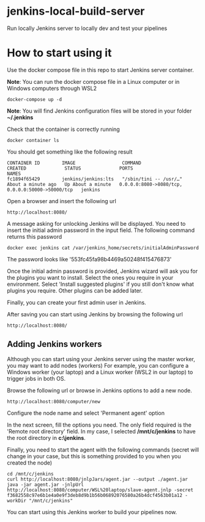 # jenkins-local-build-server
Run locally Jenkins server to locally dev and test your pipelines

# How to start using it

Use the docker compose file in this repo to start Jenkins server container.

**Note**: You can run the docker compose file in a Linux computer or in Windows computers through WSL2

```
docker-compose up -d
```

**Note**: You will find Jenkins configuration files will be stored in your folder __~/.jenkins__

Check that the container is correctly running

```
docker container ls
```

You should get something like the following result

```
CONTAINER ID        IMAGE                 COMMAND                  CREATED              STATUS              PORTS                                              NAMES
fc1894f65429        jenkins/jenkins:lts   "/sbin/tini -- /usr/…"   About a minute ago   Up About a minute   0.0.0.0:8080->8080/tcp, 0.0.0.0:50000->50000/tcp   jenkins
```

Open a browser and insert the following url

```
http://localhost:8080/
```

A message asking for unlocking Jenkins will be displayed. You need to insert the initial admin password in the input field.
The following command returns this password

```
docker exec jenkins cat /var/jenkins_home/secrets/initialAdminPassword
```

The password looks like '553fc45fa98b4469a50248f415476873'

Once the initial admin password is provided, Jenkins wizard will ask you for the plugins you want to install.
Select the ones you require in your environment. Select 'Install suggested plugins' if you still don't know what plugins you require.
Other plugins can be added later.

Finally, you can create your first admin user in Jenkins.

After saving you can start using Jenkins by browsing the following url

```
http://localhost:8080/
```

## Adding Jenkins workers

Although you can start using your Jenkins server using the master worker, you may want to add nodes (workers)
For example, you can configure a Windows worker (your laptop) and a Linux worker (WSL2 in our laptop) to trigger jobs in both OS.

Browse the following url or browse in Jenkins options to add a new node.

```
http://localhost:8080/computer/new
```

Configure the node name and select 'Permanent agent' option

In the next screen, fill the options you need. The only field required is the 'Remote root directory' field.
In my case, I selected __/mnt/c/jenkins__ to have the root directory in __c:\jenkins__.

Finally, you need to start the agent with the following commands (secret will change in your case, but this is something provided to you when you created the node)

```
cd /mnt/c/jenkins
curl http://localhost:8080/jnlpJars/agent.jar --output ./agent.jar
java -jar agent.jar -jnlpUrl http://localhost:8080/computer/WSL%20laptop/slave-agent.jnlp -secret f3682558c97e6b1e4a0e9f3deb8d9b1b56b06892076580a26b4dcf4563b01a12 -workDir "/mnt/c/jenkins"
```

You can start using this Jenkins worker to build your pipelines now.
